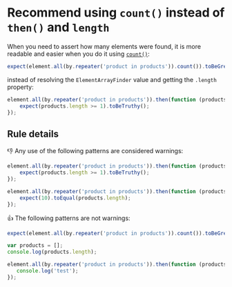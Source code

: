 # Recommend using `count()` instead of `then()` and `length`

When you need to assert how many elements were found, it is more readable and easier when you do it using [`count()`](http://www.protractortest.org/#/api?view=ElementArrayFinder.prototype.count):

```js
expect(element.all(by.repeater('product in products')).count()).toBeGreaterThan(1);
```

instead of resolving the `ElementArrayFinder` value and getting the `.length` property:

```js
element.all(by.repeater('product in products')).then(function (products) {
    expect(products.length >= 1).toBeTruthy();
});
```

## Rule details

:thumbsdown: Any use of the following patterns are considered warnings:

```js
element.all(by.repeater('product in products')).then(function (products) {
    expect(products.length >= 1).toBeTruthy();
});

element.all(by.repeater('product in products')).then(function (products) {
    expect(10).toEqual(products.length);
});
```

:thumbsup: The following patterns are not warnings:

```js
expect(element.all(by.repeater('product in products')).count()).toBeGreaterThan(1);

var products = [];
console.log(products.length);

element.all(by.repeater('product in products')).then(function (products) {
   console.log('test'); 
});
```
